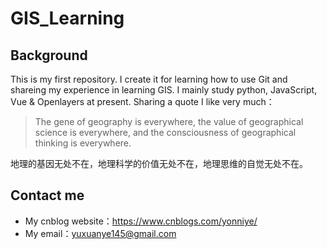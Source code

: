 # GIS_Learning
## Background
This is my first repository. I create it for learning how to use Git and shareing my experience in learning GIS.
I mainly study python, JavaScript, Vue & Openlayers at present.
Sharing a quote I like very much：
> The gene of geography is everywhere, the value of geographical science is everywhere, and the consciousness of geographical thinking is everywhere.<br>

地理的基因无处不在，地理科学的价值无处不在，地理思维的自觉无处不在。

## Contact me
- My cnblog website：https://www.cnblogs.com/yonniye/
- My email：yuxuanye145@gmail.com
